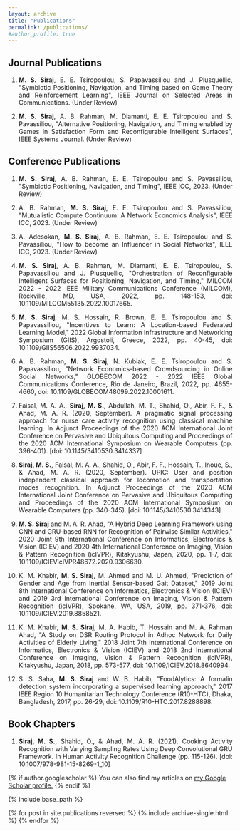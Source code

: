 ```yaml
---
layout: archive
title: "Publications"
permalink: /publications/
#author_profile: true
---
```


<H2>Journal Publications</H2>

<ol>
   <li><p align="justify"><b>M. S. Siraj</b>, E. E. Tsiropoulou, S. Papavassiliou and J. Plusquellic, "Symbiotic Positioning, Navigation, and Timing based on Game Theory and Reinforcement Learning", IEEE Journal on Selected Areas in Communications. (Under Review)</p></li>
  <li><p align="justify"><b>M. S. Siraj</b>, A. B. Rahman, M. Diamanti, E. E. Tsiropoulou and S. Pavassiliou, "Alternative Positioning, Navigation, and Timing enabled by Games in Satisfaction Form and Reconfigurable Intelligent Surfaces", IEEE Systems Journal. (Under Review)</p></li>
</ol>

<H2>Conference Publications</H2>

<ol>
  <li><p align="justify"><b>M. S. Siraj</b>, A. B. Rahman, E. E. Tsiropoulou and S. Pavassiliou, "Symbiotic Positioning, Navigation, and Timing", IEEE ICC, 2023. (Under Review)</p></li>
  <li><p align="justify">A. B. Rahman, <b>M. S. Siraj</b>, E. E. Tsiropoulou and S. Pavassiliou, "Mutualistic Compute Continuum: A Network Economics Analysis", IEEE ICC, 2023. (Under Review)</p></li>
  <li><p align="justify">A. Adesokan, <b>M. S. Siraj</b>, A. B. Rahman, E. E. Tsiropoulou and S. Pavassiliou, "How to become an Influencer in Social Networks", IEEE ICC, 2023. (Under Review)</p></li>
  <li><p align="justify"><b>M. S. Siraj</b>, A. B. Rahman, M. Diamanti, E. E. Tsiropoulou, S. Papavassiliou and J. Plusquellic, "Orchestration of Reconfigurable Intelligent Surfaces for Positioning, Navigation, and Timing," MILCOM 2022 - 2022 IEEE Military Communications Conference (MILCOM), Rockville, MD, USA, 2022, pp. 148-153, doi: 10.1109/MILCOM55135.2022.10017665.</p></li>
  <li><p align="justify"><b>M. S. Siraj</b>, M. S. Hossain, R. Brown, E. E. Tsiropoulou and S. Papavassiliou, "Incentives to Learn: A Location-based Federated Learning Model," 2022 Global Information Infrastructure and Networking Symposium (GIIS), Argostoli, Greece, 2022, pp. 40-45, doi: 10.1109/GIIS56506.2022.9937034.</p></li>
  <li><p align="justify">A. B. Rahman, <b>M. S. Siraj</b>, N. Kubiak, E. E. Tsiropoulou and S. Papavassiliou, "Network Economics-based Crowdsourcing in Online Social Networks," GLOBECOM 2022 - 2022 IEEE Global Communications Conference, Rio de Janeiro, Brazil, 2022, pp. 4655-4660, doi: 10.1109/GLOBECOM48099.2022.10001611.</p></li> 
  <li><p align="justify">Faisal, M. A. A., <b>Siraj, M. S.</b>, Abdullah, M. T., Shahid, O., Abir, F. F., & Ahad, M. A. R. (2020, September). A pragmatic signal processing approach for nurse care activity recognition using classical machine learning. In Adjunct Proceedings of the 2020 ACM International Joint Conference on Pervasive and Ubiquitous Computing and Proceedings of the 2020 ACM International Symposium on Wearable Computers (pp. 396-401). [doi: 10.1145/3410530.3414337]</p></li>
  <li><p align="justify"><b>Siraj, M. S.</b>, Faisal, M. A. A., Shahid, O., Abir, F. F., Hossain, T., Inoue, S., & Ahad, M. A. R. (2020, September). UPIC: User and position independent classical approach for locomotion and transportation modes recognition. In Adjunct Proceedings of the 2020 ACM International Joint Conference on Pervasive and Ubiquitous Computing and Proceedings of the 2020 ACM International Symposium on Wearable Computers (pp. 340-345). [doi: 10.1145/3410530.3414343]</p></li> 
  <li><p align="justify"><b>M. S. Siraj</b> and M. A. R. Ahad, "A Hybrid Deep Learning Framework using CNN and GRU-based RNN for Recognition of Pairwise Similar Activities," 2020 Joint 9th International Conference on Informatics, Electronics & Vision (ICIEV) and 2020 4th International Conference on Imaging, Vision & Pattern Recognition (icIVPR), Kitakyushu, Japan, 2020, pp. 1-7, doi: 10.1109/ICIEVicIVPR48672.2020.9306630.</p></li>
  <li><p align="justify">K. M. Khabir, <b>M. S. Siraj</b>, M. Ahmed and M. U. Ahmed, "Prediction of Gender and Age from Inertial Sensor-based Gait Dataset," 2019 Joint 8th International Conference on Informatics, Electronics & Vision (ICIEV) and 2019 3rd International Conference on Imaging, Vision & Pattern Recognition (icIVPR), Spokane, WA, USA, 2019, pp. 371-376, doi: 10.1109/ICIEV.2019.8858521.</p></li> 
  <li><p align="justify">K. M. Khabir, <b>M. S. Siraj</b>, M. A. Habib, T. Hossain and M. A. Rahman Ahad, "A Study on DSR Routing Protocol in Adhoc Network for Daily Activities of Elderly Living," 2018 Joint 7th International Conference on Informatics, Electronics & Vision (ICIEV) and 2018 2nd International Conference on Imaging, Vision & Pattern Recognition (icIVPR), Kitakyushu, Japan, 2018, pp. 573-577, doi: 10.1109/ICIEV.2018.8640994.</p></li>
  <li><p align="justify">S. S. Saha, <b>M. S. Siraj</b> and W. B. Habib, "FoodAlytics: A formalin detection system incorporating a supervised learning approach," 2017 IEEE Region 10 Humanitarian Technology Conference (R10-HTC), Dhaka, Bangladesh, 2017, pp. 26-29, doi: 10.1109/R10-HTC.2017.8288898.</p></li>
</ol>

<H2>Book Chapters</H2>

<ol>
<li><p align="justify"><b>Siraj, M. S.</b>, Shahid, O., & Ahad, M. A. R. (2021). Cooking Activity Recognition with Varying Sampling Rates Using Deep Convolutional GRU Framework. In Human Activity Recognition Challenge (pp. 115-126). [doi: 10.1007/978-981-15-8269-1_10]</p></li>
</ol>

{% if author.googlescholar %}
  You can also find my articles on <u><a href="{{author.googlescholar}}">my Google Scholar profile</a>.</u>
{% endif %}

{% include base_path %}

{% for post in site.publications reversed %}
  {% include archive-single.html %}
{% endfor %}
